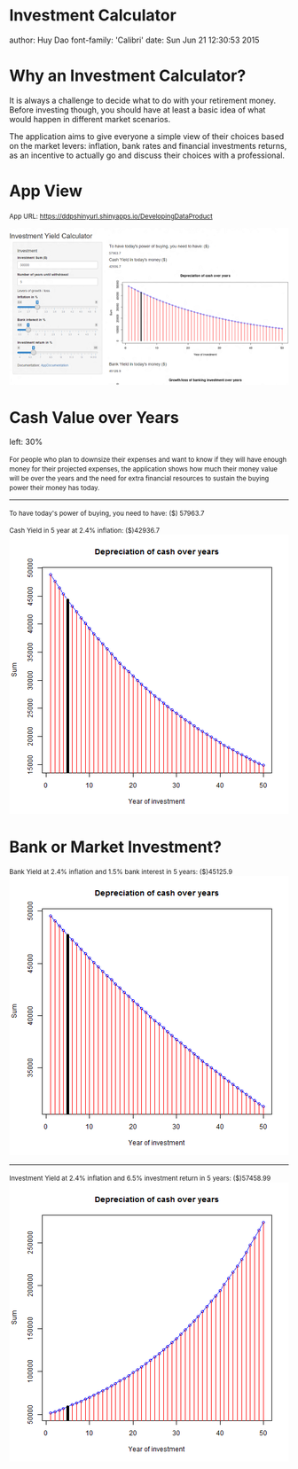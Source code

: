 Investment Calculator
========================================================
author: Huy Dao
font-family: 'Calibri'
date: Sun Jun 21 12:30:53 2015

Why an Investment Calculator?
========================================================


It is always a challenge to decide what to do with your retirement money. Before investing though, you should have at least a basic idea of what would happen in different market scenarios.


The application aims to give everyone a simple view of their choices based on the market levers: inflation, bank rates and financial investments returns, as an incentive to actually go and discuss their choices with a professional. 

App View
========================================================
<small>App URL: https://ddpshinyurl.shinyapps.io/DevelopingDataProduct</small>

![alt text](Calc.png)

Cash Value over Years
========================================================
left: 30%

<small>For people who plan to downsize their expenses and want to know if they will have enough money for their projected expenses, the application shows how much their money value will be over the years and the need for extra financial resources to sustain the buying power their money has today. </small>

***
<small>To have today's power of buying, you need to have: \($\) 57963.7 </small>

<small>Cash Yield in 5 year at 2.4% inflation: \($\)42936.7</small>
![plot of chunk unnamed-chunk-1](DDP_Presentation-figure/unnamed-chunk-1-1.png) 


Bank or Market Investment?
========================================================
<small>Bank Yield at 2.4% inflation and 1.5% bank interest in 5 years: \($\)45125.9</small>
![plot of chunk unnamed-chunk-2](DDP_Presentation-figure/unnamed-chunk-2-1.png) 
***
<small>Investment Yield at 2.4% inflation and 6.5% investment return in 5 years: \($\)57458.99</small>
![plot of chunk unnamed-chunk-3](DDP_Presentation-figure/unnamed-chunk-3-1.png) 
